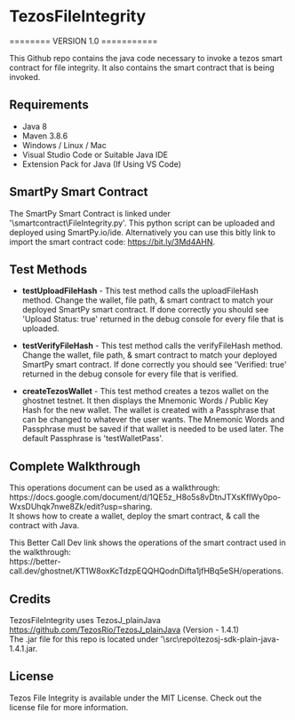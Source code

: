 # TezosFileIntegrity

======== VERSION 1.0 ===========

This Github repo contains the java code necessary to invoke a tezos smart contract for file integrity. It also contains the smart contract that is being invoked.

## Requirements

- Java 8
- Maven 3.8.6
- Windows / Linux / Mac
- Visual Studio Code or Suitable Java IDE
- Extension Pack for Java (If Using VS Code)

## SmartPy Smart Contract

The SmartPy Smart Contract is linked under '\smartcontract\FileIntegrity.py'. This python script can be uploaded and deployed using SmartPy.io/ide. Alternatively you can use this bitly link to import the smart contract code: https://bit.ly/3Md4AHN.

## Test Methods

- **testUploadFileHash** - This test method calls the uploadFileHash method. Change the wallet, file path, & smart contract to match your deployed SmartPy smart contract. If done correctly you should see 'Upload Status: true' returned in the debug console for every file that is uploaded.  

- **testVerifyFileHash** - This test method calls the verifyFileHash method. Change the wallet, file path, & smart contract to match your deployed SmartPy smart contract. If done correctly you should see 'Verified: true' returned in the debug console for every file that is verified.  

- **createTezosWallet** - This test method creates a tezos wallet on the ghostnet testnet. It then displays the Mnemonic Words / Public Key Hash for the new wallet. The wallet is created with a Passphrase that can be changed to whatever the user wants. The Mnemonic Words and Passphrase must be saved if that wallet is needed to be used later. The default Passphrase is 'testWalletPass'.

## Complete Walkthrough

<p>This operations document can be used as a walkthrough: https://docs.google.com/document/d/1QE5z_H8o5s8vDtnJTXsKfIWy0po-WxsDUhqk7nwe8Zk/edit?usp=sharing.<br>
It shows how to create a wallet, deploy the smart contract, & call the contract with Java.</p> 
<p>This Better Call Dev link shows the operations of the smart contract used in the walkthrough: <br>https://better-call.dev/ghostnet/KT1W8oxKcTdzpEQQHQodnDifta1jfHBq5eSH/operations. </p>

## Credits

TezosFileIntegrity uses TezosJ_plainJava https://github.com/TezosRio/TezosJ_plainJava (Version - 1.4.1)<br>
The .jar file for this repo is located under '\src\repo\tezosj-sdk-plain-java-1.4.1.jar.

## License

Tezos File Integrity is available under the MIT License. Check out the license file for more information.

